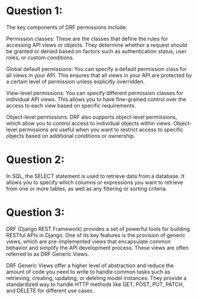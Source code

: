 # Question 1:
The key components of DRF permissions include:

Permission classes: These are the classes that define the rules for accessing API views or objects. They determine whether a request should be granted or denied based on factors such as authentication status, user roles, or custom conditions.

Global default permissions: You can specify a default permission class for all views in your API. This ensures that all views in your API are protected by a certain level of permission unless explicitly overridden.

View-level permissions: You can specify different permission classes for individual API views. This allows you to have fine-grained control over the access to each view based on specific requirements.

Object-level permissions: DRF also supports object-level permissions, which allow you to control access to individual objects within views. Object-level permissions are useful when you want to restrict access to specific objects based on additional conditions or ownership.

# Question 2:
In SQL, the SELECT statement is used to retrieve data from a database. It allows you to specify which columns or expressions you want to retrieve from one or more tables, as well as any filtering or sorting criteria.

# Question 3:
DRF (Django REST Framework) provides a set of powerful tools for building RESTful APIs in Django. One of its key features is the provision of generic views, which are pre-implemented views that encapsulate common behavior and simplify the API development process. These views are often referred to as DRF Generic Views.

DRF Generic Views offer a higher level of abstraction and reduce the amount of code you need to write to handle common tasks such as retrieving, creating, updating, or deleting model instances. They provide a standardized way to handle HTTP methods like GET, POST, PUT, PATCH, and DELETE for different use cases.